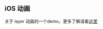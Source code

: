 ## iOS 动画

关于 layer 动画的一个demo，更多了解请看[这里](http://eiko.me/2015-08/2015/08/04/iOS-Animation-Layer-note.html)